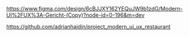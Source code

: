 https://www.figma.com/design/6cBJJXY162YEQuJW9b1zdG/Modern-UI%2FUX%3A-Gericht-(Copy)?node-id=0-196&m=dev

https://github.com/adrianhajdin/project_modern_ui_ux_restaurant

